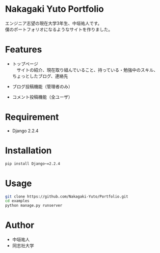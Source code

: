 # Nakagaki Yuto Portfolio

エンジニア志望の現在大学3年生、中垣祐人です。<br>
僕のポートフォリオになるようなサイトを作りました。
 
 
# Features

* トップページ<br>
　サイトの紹介、現在取り組んでいること、持っている・勉強中のスキル、ちょっとしたブログ、連絡先
 
* ブログ投稿機能（管理者のみ）

* コメント投稿機能（全ユーザ）

 
# Requirement
 
* Django 2.2.4
 
# Installation

```bash
pip install Django~=2.2.4
```
 
# Usage
 
```bash
git clone https://github.com/Nakagaki-Yuto/Portfolio.git
cd examples
python manage.py runserver
```
 
# Author
 
* 中垣祐人
* 同志社大学
